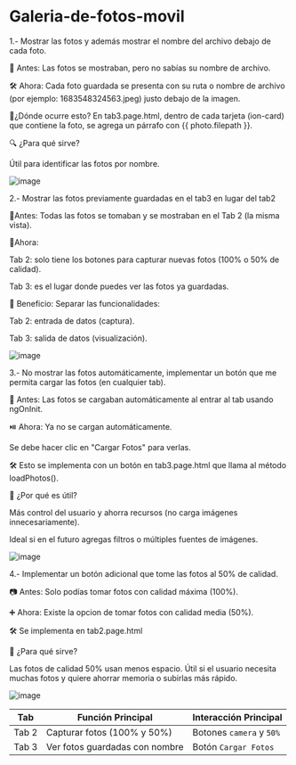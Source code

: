 # Galeria-de-fotos-movil

1.- Mostrar las fotos y además mostrar el nombre del archivo debajo de cada foto.

📸 Antes: Las fotos se mostraban, pero no sabías su nombre de archivo.

🛠️ Ahora: Cada foto guardada se presenta con su ruta o nombre de archivo (por ejemplo: 1683548324563.jpeg) justo debajo de la imagen.

📍¿Dónde ocurre esto?
En tab3.page.html, dentro de cada tarjeta (ion-card) que contiene la foto, se agrega un párrafo con {{ photo.filepath }}.

🔍 ¿Para qué sirve?

Útil para identificar las fotos por nombre.

![image](https://github.com/user-attachments/assets/0710ec26-99d8-4638-b7b6-8cb5b1383351)

2.- Mostrar las fotos previamente guardadas en el tab3 en lugar del tab2

📍Antes: Todas las fotos se tomaban y se mostraban en el Tab 2 (la misma vista).

📍Ahora:

Tab 2: solo tiene los botones para capturar nuevas fotos (100% o 50% de calidad).

Tab 3: es el lugar donde puedes ver las fotos ya guardadas.

🧠 Beneficio: Separar las funcionalidades:

Tab 2: entrada de datos (captura).

Tab 3: salida de datos (visualización).

![image](https://github.com/user-attachments/assets/a668110b-0942-4511-9368-af4de3013713)

3.- No mostrar las fotos automáticamente, implementar un botón que me permita cargar las fotos (en cualquier tab).

🔁 Antes: Las fotos se cargaban automáticamente al entrar al tab usando ngOnInit.

⏯️ Ahora: Ya no se cargan automáticamente.

Se debe hacer clic en "Cargar Fotos" para verlas.

🛠️ Esto se implementa con un botón en tab3.page.html que llama al método loadPhotos().

🎯 ¿Por qué es útil?

Más control del usuario y ahorra recursos (no carga imágenes innecesariamente).

Ideal si en el futuro agregas filtros o múltiples fuentes de imágenes.

![image](https://github.com/user-attachments/assets/cfa29646-dcc9-4279-a813-5b6b771f030d)

4.- Implementar un botón adicional que tome las fotos al 50% de calidad.

📷 Antes: Solo podías tomar fotos con calidad máxima (100%).

➕ Ahora: Existe la opcion de tomar fotos con calidad media (50%).

🛠️ Se implementa en tab2.page.html

🧠 ¿Para qué sirve?

Las fotos de calidad 50% usan menos espacio. Útil si el usuario necesita muchas fotos y quiere ahorrar memoria o subirlas más rápido.

![image](https://github.com/user-attachments/assets/03bf2608-577f-469b-8124-ad2c60c18943)

| Tab   | Función Principal              | Interacción Principal    |
| ----- | ------------------------------ | ------------------------ |
| Tab 2 | Capturar fotos (100% y 50%)    | Botones `camera` y `50%` |
| Tab 3 | Ver fotos guardadas con nombre | Botón `Cargar Fotos`     |



